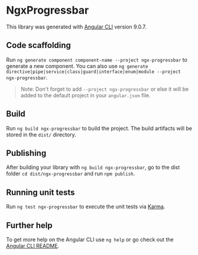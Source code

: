 # NgxProgressbar

This library was generated with [Angular CLI](https://github.com/angular/angular-cli) version 9.0.7.

## Code scaffolding


Run `ng generate component component-name --project ngx-progressbar` to generate a new component. You can also use `ng generate directive|pipe|service|class|guard|interface|enum|module --project ngx-progressbar`.
> Note: Don't forget to add `--project ngx-progressbar` or else it will be added to the default project in your `angular.json` file. 

## Build

Run `ng build ngx-progressbar` to build the project. The build artifacts will be stored in the `dist/` directory.

## Publishing

After building your library with `ng build ngx-progressbar`, go to the dist folder `cd dist/ngx-progressbar` and run `npm publish`.

## Running unit tests

Run `ng test ngx-progressbar` to execute the unit tests via [Karma](https://karma-runner.github.io).

## Further help

To get more help on the Angular CLI use `ng help` or go check out the [Angular CLI README](https://github.com/angular/angular-cli/blob/master/README.md).

